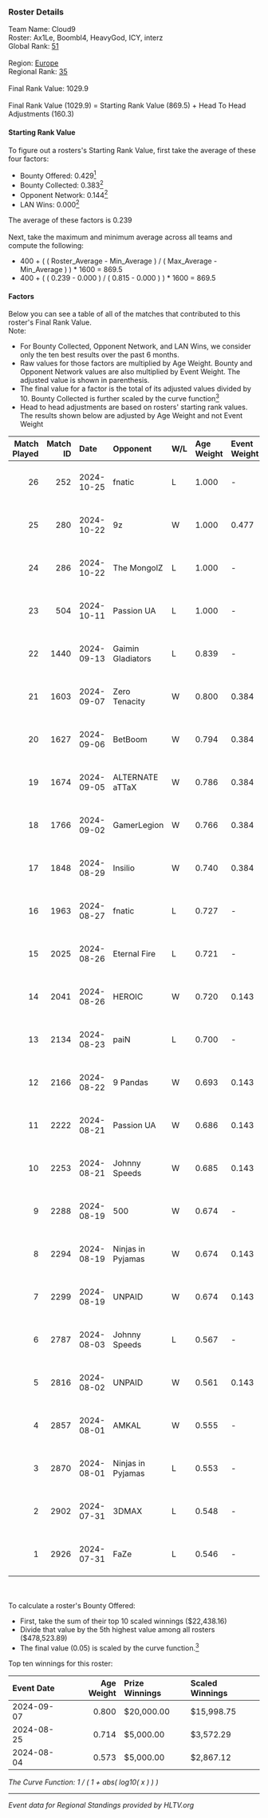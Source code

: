 ### Roster Details<br />
Team Name: Cloud9<br />
Roster: Ax1Le, Boombl4, HeavyGod, ICY, interz<br />
Global Rank: [51](../../standings_global_2024_11_06.md)<br />
<br />
Region: [Europe]( ../../standings_europe_2024_11_06.md)<br />
Regional Rank: [35]( ../../standings_europe_2024_11_06.md)<br />
<br />
Final Rank Value:  1029.9<br />
<br />
Final Rank Value (1029.9) = Starting Rank Value (869.5) + Head To Head Adjustments (160.3)<br />

#### Starting Rank Value<br />
To figure out a rosters's Starting Rank Value, first take the average of these four factors:<br />
- Bounty Offered: 0.429[<sup>1</sup>](#table2)
- Bounty Collected: 0.383[<sup>2</sup>](#table1)
- Opponent Network: 0.144[<sup>2</sup>](#table1)
- LAN Wins: 0.000[<sup>2</sup>](#table1)

The average of these factors is 0.239<br />
<br />
Next, take the maximum and minimum average across all teams and compute the following:<br />
- 400 + ( ( Roster_Average - Min_Average ) / ( Max_Average - Min_Average ) ) * 1600 = 869.5
- 400 + ( ( 0.239 - 0.000 ) / ( 0.815 - 0.000 ) ) * 1600 = 869.5


#### Factors<br />
Below you can see a table of all of the matches that contributed to this roster's Final Rank Value.<br />
Note:<br />

- For Bounty Collected, Opponent Network, and LAN Wins, we consider only the ten best results over the past 6 months.
- Raw values for those factors are multiplied by Age Weight. Bounty and Opponent Network values are also multiplied by Event Weight. The adjusted value is shown in parenthesis.
- The final value for a factor is the total of its adjusted values divided by 10. Bounty Collected is further scaled by the curve function[<sup>3</sup>](#curveFunction)
- Head to head adjustments are based on rosters' starting rank values. The results shown below are adjusted by Age Weight and not Event Weight
<span id="table1"></span><br />


| Match Played | Match ID | Date       | Opponent          | W/L | Age Weight | Event Weight | Bounty Collected | Opponent Network | LAN Wins  | H2H Adj. | Roster                                |
| -: | -: | :- | :- | :- | :- | :- | :- | :- | :- | -: | :- |
|           26 |      252 | 2024-10-25 | fnatic            | L   | 1.000      | -            | -                | -                | -         |    -8.66 | Ax1Le, Boombl4, HeavyGod, ICY, interz |
|           25 |      280 | 2024-10-22 | 9z                | W   | 1.000      | 0.477        | 0.121 (0.058)    | 0.294 (0.140)    | 0 (0.000) |    20.59 | Ax1Le, Boombl4, HeavyGod, ICY, interz |
|           24 |      286 | 2024-10-22 | The MongolZ       | L   | 1.000      | -            | -                | -                | -         |    -0.69 | Ax1Le, Boombl4, HeavyGod, ICY, interz |
|           23 |      504 | 2024-10-11 | Passion UA        | L   | 1.000      | -            | -                | -                | -         |   -11.66 | Ax1Le, Boombl4, HeavyGod, ICY, interz |
|           22 |     1440 | 2024-09-13 | Gaimin Gladiators | L   | 0.839      | -            | -                | -                | -         |   -17.41 | Ax1Le, Boombl4, HeavyGod, ICY, interz |
|           21 |     1603 | 2024-09-07 | Zero Tenacity     | W   | 0.800      | 0.384        | 0.060 (0.019)    | 0.792 (0.244)    | 0 (0.000) |    12.67 | Ax1Le, Boombl4, HeavyGod, ICY, interz |
|           20 |     1627 | 2024-09-06 | BetBoom           | W   | 0.794      | 0.384        | 0.092 (0.028)    | 0.384 (0.117)    | 0 (0.000) |    14.62 | Ax1Le, Boombl4, HeavyGod, ICY, interz |
|           19 |     1674 | 2024-09-05 | ALTERNATE aTTaX   | W   | 0.786      | 0.384        | 0.040 (0.012)    | 0.749 (0.226)    | 0 (0.000) |    10.07 | Ax1Le, Boombl4, HeavyGod, ICY, interz |
|           18 |     1766 | 2024-09-02 | GamerLegion       | W   | 0.766      | 0.384        | 0.132 (0.039)    | 0.567 (0.167)    | 0 (0.000) |    13.29 | Ax1Le, Boombl4, HeavyGod, ICY, interz |
|           17 |     1848 | 2024-08-29 | Insilio           | W   | 0.740      | 0.384        | -                | 0.730 (0.208)    | 0 (0.000) |     8.76 | Ax1Le, Boombl4, HeavyGod, ICY, interz |
|           16 |     1963 | 2024-08-27 | fnatic            | L   | 0.727      | -            | -                | -                | -         |    -4.29 | Ax1Le, Boombl4, HeavyGod, ICY, interz |
|           15 |     2025 | 2024-08-26 | Eternal Fire      | L   | 0.721      | -            | -                | -                | -         |    -0.46 | Ax1Le, Boombl4, HeavyGod, ICY, interz |
|           14 |     2041 | 2024-08-26 | HEROIC            | W   | 0.720      | 0.143        | 0.524 (0.054)    | 0.554 (0.057)    | 0 (0.000) |    22.13 | Ax1Le, Boombl4, HeavyGod, ICY, interz |
|           13 |     2134 | 2024-08-23 | paiN              | L   | 0.700      | -            | -                | -                | -         |    -1.04 | Ax1Le, Boombl4, HeavyGod, ICY, interz |
|           12 |     2166 | 2024-08-22 | 9 Pandas          | W   | 0.693      | 0.143        | -                | 0.904 (0.089)    | 0 (0.000) |    13.95 | Ax1Le, Boombl4, HeavyGod, ICY, interz |
|           11 |     2222 | 2024-08-21 | Passion UA        | W   | 0.686      | 0.143        | 0.106 (0.010)    | 1.000 (0.098)    | 0 (0.000) |    14.38 | Ax1Le, Boombl4, HeavyGod, ICY, interz |
|           10 |     2253 | 2024-08-21 | Johnny Speeds     | W   | 0.685      | 0.143        | -                | 1.000 (0.098)    | 0 (0.000) |    13.58 | Ax1Le, Boombl4, HeavyGod, ICY, interz |
|            9 |     2288 | 2024-08-19 | 500               | W   | 0.674      | -            | -                | -                | -         |     8.36 | Ax1Le, Boombl4, HeavyGod, ICY, interz |
|            8 |     2294 | 2024-08-19 | Ninjas in Pyjamas | W   | 0.674      | 0.143        | 0.071 (0.007)    | -                | -         |    16.85 | Ax1Le, Boombl4, HeavyGod, ICY, interz |
|            7 |     2299 | 2024-08-19 | UNPAID            | W   | 0.674      | 0.143        | 0.113 (0.011)    | -                | -         |    17.88 | Ax1Le, Boombl4, HeavyGod, ICY, interz |
|            6 |     2787 | 2024-08-03 | Johnny Speeds     | L   | 0.567      | -            | -                | -                | -         |    -5.51 | Ax1Le, Boombl4, HeavyGod, ICY, interz |
|            5 |     2816 | 2024-08-02 | UNPAID            | W   | 0.561      | 0.143        | 0.113 (0.009)    | -                | -         |    15.79 | Ax1Le, Boombl4, HeavyGod, ICY, interz |
|            4 |     2857 | 2024-08-01 | AMKAL             | W   | 0.555      | -            | -                | -                | -         |    11.11 | Ax1Le, Boombl4, HeavyGod, ICY, interz |
|            3 |     2870 | 2024-08-01 | Ninjas in Pyjamas | L   | 0.553      | -            | -                | -                | -         |    -3.23 | Ax1Le, Boombl4, HeavyGod, ICY, interz |
|            2 |     2902 | 2024-07-31 | 3DMAX             | L   | 0.548      | -            | -                | -                | -         |    -0.51 | Ax1Le, Boombl4, HeavyGod, ICY, interz |
|            1 |     2926 | 2024-07-31 | FaZe              | L   | 0.546      | -            | -                | -                | -         |    -0.25 | Ax1Le, Boombl4, HeavyGod, ICY, interz |

<br />
<span id="table2"></span><br />
To calculate a roster's Bounty Offered:<br />

- First, take the sum of their top 10 scaled winnings ($22,438.16)
- Divide that value by the 5th highest value among all rosters ($478,523.89)
- The final value (0.05) is scaled by the curve function.[<sup>3</sup>](#curveFunction)

Top ten winnings for this roster:<br />

| Event Date | Age Weight | Prize Winnings | Scaled Winnings |
| :- | -: | :- | :- |
| 2024-09-07 |      0.800 | $20,000.00     | $15,998.75      |
| 2024-08-25 |      0.714 | $5,000.00      | $3,572.29       |
| 2024-08-04 |      0.573 | $5,000.00      | $2,867.12       |


<span id="curveFunction"></span>_The Curve Function: 1 / ( 1 + abs( log10( x ) ) )_<br />

---
_Event data for Regional Standings provided by HLTV.org_<br />
